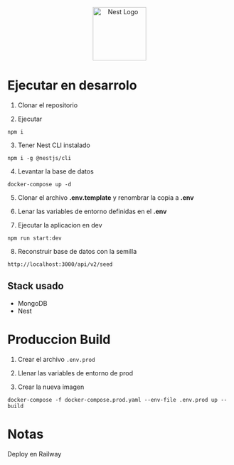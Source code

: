 <p align="center">
  <a href="http://nestjs.com/" target="blank"><img src="https://nestjs.com/img/logo-small.svg" width="120" alt="Nest Logo" /></a>
</p>

# Ejecutar en desarrolo

1. Clonar el repositorio

2. Ejecutar
```
npm i
```

3. Tener Nest CLI instalado
```
npm i -g @nestjs/cli
```

4. Levantar la base de datos
```
docker-compose up -d
```
5. Clonar el archivo __.env.template__ y renombrar la copia a __.env__

6. Lenar las variables de entorno definidas en el __.env__

7. Ejecutar la aplicacion en dev
```
npm run start:dev
```

8. Reconstruir base de datos con la semilla
```
http://localhost:3000/api/v2/seed
```


## Stack usado
* MongoDB
* Nest

# Produccion Build

1. Crear el archivo ```.env.prod```

2. Llenar las variables de entorno de prod

3. Crear la nueva imagen
```
docker-compose -f docker-compose.prod.yaml --env-file .env.prod up --build
```

# Notas
Deploy en Railway